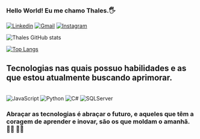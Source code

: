 ### Hello World! Eu me chamo Thales.🖐️

[![Linkedin](https://img.shields.io/badge/LinkedIn-0077B5?style=for-the-badge&logo=linkedin&logoColor=white)](https://www.linkedin.com/in/thales-de-paula-b91748182/)
[![Gmail](https://img.shields.io/badge/Gmail-D14836?style=for-the-badge&logo=gmail&logoColor=white)](thalasousap@gmail.com)
[![Instagram](https://img.shields.io/badge/Instagram-E4405F?style=for-the-badge&logo=instagram&logoColor=white)](https://www.instagram.com/sousathales.1/)

![Thales GitHub stats](https://github-readme-stats.vercel.app/api?username=Thales25&show_icons=true&theme=blue-green)

[![Top Langs](https://github-readme-stats.vercel.app/api/top-langs/?username=Thales25&hide_progress=true)](https://github.com/Thales25/github-readme-stats)

## Tecnologias nas quais possuo habilidades e as que estou atualmente buscando aprimorar.

<div style = "display: inline_block"><br/>
    <img aling= "center" alt = "JavaScript" src="https://img.shields.io/badge/JavaScript-F7DF1E?style=for-the-badge&logo=javascript&logoColor=black"/>
    <img aling= "center" alt = "Python" src="https://img.shields.io/badge/Python-3776AB?style=for-the-badge&logo=python&logoColor=white">
    <img aling= "center" alt = "C#" src="https://img.shields.io/badge/C%23-239120?style=for-the-badge&logo=c-sharp&logoColor=white"/>
    <img aling= "center" alt = "SQLServer" src="https://img.shields.io/badge/Microsoft_SQL_Server-CC2927?style=for-the-badge&logo=microsoft-sql-server&logoColor=white"/>
</div>


### Abraçar as tecnologias é abraçar o futuro, e aqueles que têm a coragem de aprender e inovar, são os que moldam o amanhã.👨‍🎓 🧑‍💻
